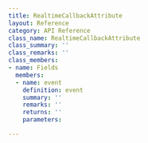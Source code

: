 ```yaml
---
title: RealtimeCallbackAttribute
layout: Reference
category: API Reference
class_name: RealtimeCallbackAttribute
class_summary: ''
class_remarks: ''
class_members:
- name: Fields
  members:
  - name: event
    definition: event
    summary: ''
    remarks: ''
    returns: ''
    parameters: 

---
```

